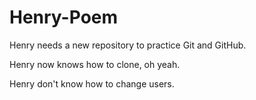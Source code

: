 # Henry-Poem
Henry needs a new repository to practice Git and GitHub.

Henry now knows how to clone, oh yeah.

Henry don't know how to change users.